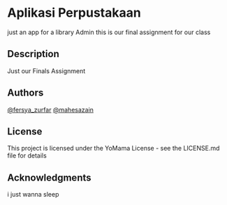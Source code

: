 # Aplikasi Perpustakaan

just an app for a library Admin
this is our final assignment for our class

## Description

Just our Finals Assignment


## Authors


[@fersya_zurfar](https://twitter.com/fersya_zufar)
[@mahesazain](https://twitter.com/mahesazain_)

## License

This project is licensed under the YoMama License - see the LICENSE.md file for details

## Acknowledgments
i just wanna sleep
